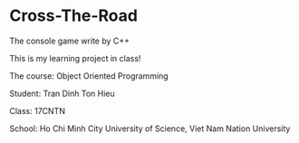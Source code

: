 # Cross-The-Road
The console game write by C++

This is my learning project in class!

The course: Object Oriented Programming

Student: Tran Dinh Ton Hieu

Class: 17CNTN

School: Ho Chi Minh City University of Science, Viet Nam Nation University

